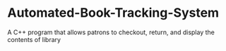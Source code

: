 # Automated-Book-Tracking-System
A C++ program that allows patrons to checkout, return, and display the contents of library
